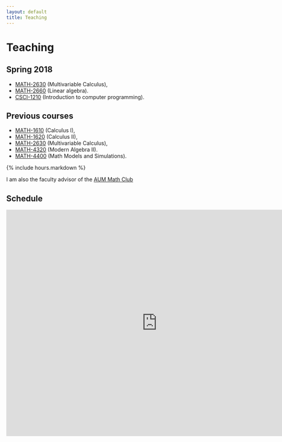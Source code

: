 ```yaml
---
layout: default
title: Teaching
---
```


Teaching
========

## Spring 2018

- [MATH-2630](calc3/)  (Multivariable Calculus),
- [MATH-2660](linalg/) (Linear algebra).
- [CSCI-1210](matlab/) (Introduction to computer programming).



## Previous courses

- [MATH-1610](calc1/)  (Calculus I),
- [MATH-1620](calc2/)  (Calculus II),
- [MATH-2630](calc3/)  (Multivariable Calculus),
- [MATH-4320](alg2/)   (Modern Algebra II).
- [MATH-4400](modsim/) (Math Models and Simulations).

{% include hours.markdown %}

I am also the faculty advisor of the [AUM Math Club](mathclub/)

Schedule
--------

<iframe src="https://calendar.google.com/calendar/embed?showTitle=0&amp;showNav=0&amp;showPrint=0&amp;showCalendars=0&amp;mode=WEEK&amp;height=600&amp;wkst=1&amp;bgcolor=%23FFFFFF&amp;src=k7cas66vp4vba2cruqhh4cila8%40group.calendar.google.com&amp;color=%235F6B02&amp;ctz=America%2FChicago" style="border-width:0" width="800" height="600" frameborder="0" scrolling="no"></iframe>
